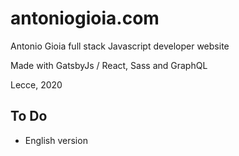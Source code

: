 antoniogioia.com
================

Antonio Gioia full stack Javascript developer website

Made with GatsbyJs / React, Sass and GraphQL 

Lecce, 2020

To Do
-----

* English version 
